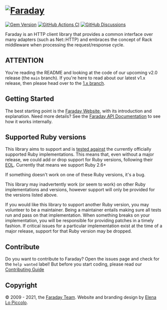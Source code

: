 # [![Faraday](./docs/assets/img/repo-card-slim.png)][website]

[![Gem Version](https://badge.fury.io/rb/faraday.svg)](https://rubygems.org/gems/faraday)
[![GitHub Actions CI](https://github.com/lostisland/faraday/workflows/CI/badge.svg)](https://github.com/lostisland/faraday/actions?query=workflow%3ACI)
[![GitHub Discussions](https://img.shields.io/github/discussions/lostisland/faraday?logo=github)](https://github.com/lostisland/faraday/discussions)


Faraday is an HTTP client library that provides a common interface over many
adapters (such as Net::HTTP) and embraces the concept of Rack middleware when
processing the request/response cycle.

## ATTENTION

You're reading the README and looking at the code of our upcoming v2.0 release (the `main` branch).
If you're here to read about our latest v1.x release, then please head over to the [1.x branch](https://github.com/lostisland/faraday/tree/1.x).

## Getting Started

The best starting point is the [Faraday Website][website], with its introduction and explanation.
Need more details? See the [Faraday API Documentation][apidoc] to see how it works internally.

## Supported Ruby versions

This library aims to support and is [tested against][actions] the currently officially supported Ruby
implementations. This means that, even without a major release, we could add or drop support for Ruby versions,
following their [EOL](https://endoflife.date/ruby).
Currently that means we support Ruby 2.6+

If something doesn't work on one of these Ruby versions, it's a bug.

This library may inadvertently work (or seem to work) on other Ruby
implementations and versions, however support will only be provided for the versions listed
above.

If you would like this library to support another Ruby version, you may
volunteer to be a maintainer. Being a maintainer entails making sure all tests
run and pass on that implementation. When something breaks on your
implementation, you will be responsible for providing patches in a timely
fashion. If critical issues for a particular implementation exist at the time
of a major release, support for that Ruby version may be dropped.

## Contribute

Do you want to contribute to Faraday?
Open the issues page and check for the `help wanted` label!
But before you start coding, please read our [Contributing Guide][contributing]

## Copyright
&copy; 2009 - 2021, the [Faraday Team][faraday_team]. Website and branding design by [Elena Lo Piccolo](https://elelopic.design).

[website]:      https://lostisland.github.io/faraday
[faraday_team]: https://lostisland.github.io/faraday/team
[contributing]: https://github.com/lostisland/faraday/blob/master/.github/CONTRIBUTING.md
[apidoc]:       https://www.rubydoc.info/github/lostisland/faraday
[actions]:      https://github.com/lostisland/faraday/actions
[jruby]:        http://jruby.org/
[rubinius]:     http://rubini.us/
[license]:      LICENSE.md

